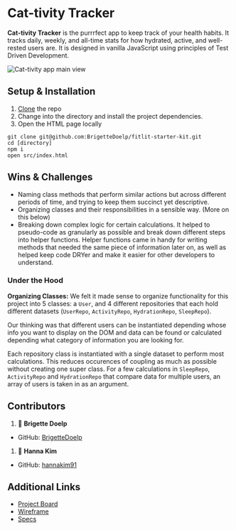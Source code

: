 # Cat-tivity Tracker

**Cat-tivity Tracker** is the purrrfect app to keep track of your health habits. It tracks daily, weekly, and all-time stats for how hydrated, active, and well-rested users are. It is designed in vanilla JavaScript using principles of Test Driven Development.

![Cat-tivity app main view](https://i.imgur.com/2JMHSRR.png)

## Setup & Installation

1. [Clone](git@github.com:BrigetteDoelp/fitlit-starter-kit.git) the repo
1. Change into the directory and install the project dependencies. 
1. Open the HTML page locally

```
git clone git@github.com:BrigetteDoelp/fitlit-starter-kit.git
cd [directory]
npm i
open src/index.html
```

## Wins & Challenges

* Naming class methods that perform similar actions but across different periods of time, and trying to keep them succinct yet descriptive.
* Organizing classes and their responsibilities in a sensible way. (More on this below)
* Breaking down complex logic for certain calculations. It helped to pseudo-code as granularly as possible and break down different steps into helper functions. Helper functions came in handy for writing methods that needed the same piece of information later on, as well as helped keep code DRYer and make it easier for other developers to understand.

### Under the Hood

**Organizing Classes:**
We felt it made sense to organize functionality for this project into 5 classes: a `User`, and 4 different repositories that each hold different datasets (`UserRepo`, `ActivityRepo`, `HydrationRepo`, `SleepRepo`).

Our thinking was that different users can be instantiated depending whose info you want to display on the DOM and data can be found or calculated depending what category of information you are looking for.

Each repository class is instantiated with a single dataset to perform most calculations. This reduces occurences of coupling as much as possible without creating one super class. For a few calculations in `SleepRepo`, `ActivityRepo` and `HydrationRepo` that compare data for multiple users, an array of users is taken in as an argument.

## Contributors

1. 👤 **Brigette Doelp**
- GitHub: [BrigetteDoelp](https://github.com/brigettedoelp)
1. 👤 **Hanna Kim**
- GitHub: [hannakim91](https://github.com/hannakim91)

## Additional Links
- [Project Board](https://github.com/BrigetteDoelp/fitlit-starter-kit/projects/1)
- [Wireframe](https://brigette636123.invisionapp.com/freehand/FitLit-Wireframe-r1Vd07KKY)
- [Specs](https://frontend.turing.io/projects/fitlit.html)
